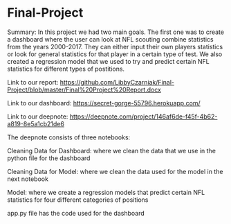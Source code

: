 # Final-Project

Summary:
  In this project we had two main goals. The first one was to create a dashboard where the user can look at NFL scouting combine
  statistics from the years 2000-2017. They can either input their own players statistics or look for general statistics for that
  player in a certain type of test. We also created a regression model that we used to try and predict certain NFL statistics for 
  different types of postitions. 


Link to our report: https://github.com/LibbyCzarniak/Final-Project/blob/master/Final%20Project%20Report.docx

Link to our dashboard: https://secret-gorge-55796.herokuapp.com/

Link to our deepnote: https://deepnote.com/project/146af6de-f45f-4b62-a819-8e5a1cb21de6

  The deepnote consists of three notebooks:
  
  Cleaning Data for Dashboard: where we clean the data that we use in the python file for the dashboard
  
  Cleaning Data for Model: where we clean the data used for the model in the next notebook 
  
  Model: where we create a regression models that predict certain NFL statistics for four different categories of positions
    
app.py file has the code used for the dashboard
